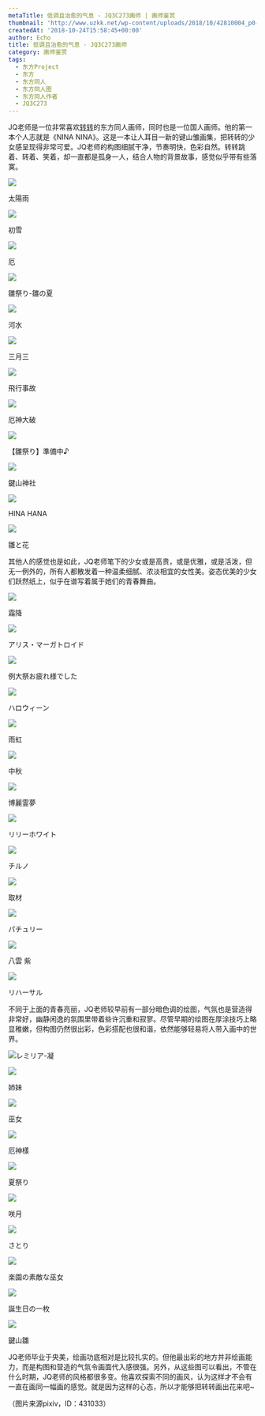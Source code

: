 ```yaml
---
metaTitle: 低调且治愈的气息 - JQ3C273画师 | 画师鉴赏
thumbnail: 'http://www.uzkk.net/wp-content/uploads/2018/10/42810004_p0-825x510.jpg'
createdAt: '2018-10-24T15:58:45+00:00'
author: Echo
title: 低调且治愈的气息 - JQ3C273画师
category: 画师鉴赏
tags:
  - 东方Project
  - 东方
  - 东方同人
  - 东方同人图
  - 东方同人作者
  - JQ3C273
---
```


JQ老师是一位非常喜欢[转转](http://mp.weixin.qq.com/s?__biz=MzU3NjU3MDkxMg==&mid=2247489112&idx=1&sn=234eaa47700d3aa9bcae1fef9f3b673f&chksm=fd108517ca670c010fabba2651b52034da82d155fb70df63332e2507a60857829590706c32aa&scene=21#wechat_redirect)的东方同人画师，同时也是一位国人画师。他的第一本个人志就是《NINA NINA》。这是一本让人耳目一新的键山雏画集，把转转的少女感呈现得非常可爱。JQ老师的构图细腻干净，节奏明快，色彩自然。转转跳着、转着、笑着，却一直都是孤身一人，结合人物的背景故事，感觉似乎带有些落寞。

![](http://www.uzkk.net/wp-content/uploads/2018/10/44155726_p0-1024x512.jpg)

太陽雨

![](http://www.uzkk.net/wp-content/uploads/2018/10/59841212_p0-1024x512.jpg)

初雪

![](http://www.uzkk.net/wp-content/uploads/2018/10/52790461_p0-1024x512.jpg)

厄

![](http://www.uzkk.net/wp-content/uploads/2018/10/41992198-1024x512.jpg)

雛祭り-雛の夏

![](http://www.uzkk.net/wp-content/uploads/2018/10/46266998_p0-1024x512.jpg)

河水

![](http://www.uzkk.net/wp-content/uploads/2018/10/49065793_p0-1024x512.jpg)

三月三

![](http://www.uzkk.net/wp-content/uploads/2018/10/56201163_p0-724x1024.jpg)

飛行事故

![](http://www.uzkk.net/wp-content/uploads/2018/10/49212624_p0-724x1024.jpg)

厄神大破

![](http://www.uzkk.net/wp-content/uploads/2018/10/55596305_p0-724x1024.jpg)

【雛祭り】準備中♪

![](http://www.uzkk.net/wp-content/uploads/2018/10/52688762_p0-724x1024.jpg)

鍵山神社

![](http://www.uzkk.net/wp-content/uploads/2018/10/48169498_p0-448x1024.jpg)

HINA HANA

![](http://www.uzkk.net/wp-content/uploads/2018/10/45616467_p0-730x1024.jpg)

雛と花

其他人的感觉也是如此，JQ老师笔下的少女或是高贵，或是优雅，或是活泼，但无一例外的，所有人都散发着一种温柔细腻、浓淡相宜的女性美。姿态优美的少女们跃然纸上，似乎在谱写着属于她们的青春舞曲。

![](http://www.uzkk.net/wp-content/uploads/2018/10/53360850_p0-1024x591.jpg)

霜降

![](http://www.uzkk.net/wp-content/uploads/2018/10/60737820_p0-1024x576.jpg)

アリス・マーガトロイド

![](http://www.uzkk.net/wp-content/uploads/2018/10/43940946_p0-1024x576.jpg)

例大祭お疲れ様でした

![](http://www.uzkk.net/wp-content/uploads/2018/10/59725038_p0-1024x724.jpg)

ハロウィーン

![](http://www.uzkk.net/wp-content/uploads/2018/10/45099524_p0-1024x561.jpg)

雨虹

![](http://www.uzkk.net/wp-content/uploads/2018/10/58975393_p0-724x1024.jpg)

中秋

![](http://www.uzkk.net/wp-content/uploads/2018/10/59204369_p0.jpg)

博麗霊夢

![](http://www.uzkk.net/wp-content/uploads/2018/10/32135873_p0-1024x605.jpg)

リリーホワイト

![](http://www.uzkk.net/wp-content/uploads/2018/10/40981375_p0-692x1024.jpg)

チルノ

![](http://www.uzkk.net/wp-content/uploads/2018/10/19196922_p0-1024x724.jpg)

取材

![](http://www.uzkk.net/wp-content/uploads/2018/10/27539750_p0-724x1024.jpg)

パチュリー

![](http://www.uzkk.net/wp-content/uploads/2018/10/5676304_p0-724x1024.jpg)

八雲 紫

![](http://www.uzkk.net/wp-content/uploads/2018/10/64709921_p0-724x1024.jpg)

リハーサル

不同于上面的青春亮丽，JQ老师较早前有一部分暗色调的绘图，气氛也是营造得非常好，幽静闲逸的氛围里带着些许沉重和寂寥。尽管早期的绘图在厚涂技巧上略显稚嫩，但构图仍然很出彩，色彩搭配也很和谐，依然能够轻易将人带入画中的世界。

![](http://www.uzkk.net/wp-content/uploads/2018/10/13486450_p0-1024x646.jpg)レミリア-凝

![](http://www.uzkk.net/wp-content/uploads/2018/10/22604748_p0-1024x724.jpg)

姉妹

![](http://www.uzkk.net/wp-content/uploads/2018/10/23104518_p0-724x1024.jpg)

巫女

![](http://www.uzkk.net/wp-content/uploads/2018/10/18965530_p0-1024x684.jpg)

厄神樣

![](http://www.uzkk.net/wp-content/uploads/2018/10/12440340_p0-724x1024.jpg)

夏祭り

![](http://www.uzkk.net/wp-content/uploads/2018/10/17467007_p0-1024x1024.jpg)

咲月

![](http://www.uzkk.net/wp-content/uploads/2018/10/18434313_p0-1024x724.jpg)

さとり

![](http://www.uzkk.net/wp-content/uploads/2018/10/20573006.jpg)

楽園の素敵な巫女

![](http://www.uzkk.net/wp-content/uploads/2018/10/12835212_p0-1024x512.jpg)

誕生日の一枚

![](http://www.uzkk.net/wp-content/uploads/2018/10/17157729_p0-700x1024.jpg)

鍵山雛

JQ老师毕业于央美，绘画功底相对是比较扎实的。但他最出彩的地方并非绘画能力，而是构图和营造的气氛令画面代入感很强。另外，从这些图可以看出，不管在什么时期，JQ老师的风格都很多变。他喜欢探索不同的画风，认为这样才不会有一直在画同一幅画的感觉。就是因为这样的心态，所以才能够把转转画出花来吧~

（图片来源pixiv，ID：431033）
